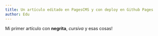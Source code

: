 ```yaml
---
title: Un artículo editado en PagesCMS y con deploy en Github Pages
author: Edu
---
```

Mi primer artículo con **negrita**, _cursiva_ y esas cosas!